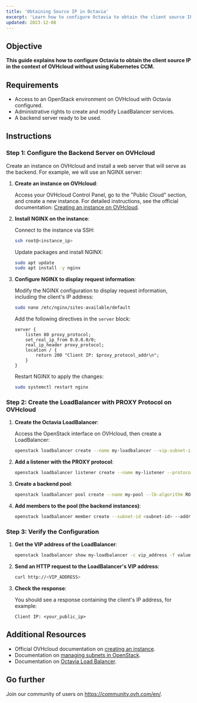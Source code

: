 ```yaml
---
title: 'Obtaining Source IP in Octavia'
excerpt: 'Learn how to configure Octavia to obtain the client source IP in the context of OVHcloud without using Kubernetes CCM.'
updated: 2023-12-08
---
```


## Objective

**This guide explains how to configure Octavia to obtain the client source IP in the context of OVHcloud without using Kubernetes CCM.**

## Requirements

- Access to an OpenStack environment on OVHcloud with Octavia configured.
- Administrative rights to create and modify LoadBalancer services.
- A backend server ready to be used.

## Instructions

### Step 1: Configure the Backend Server on OVHcloud

Create an instance on OVHcloud and install a web server that will serve as the backend. For example, we will use an NGINX server:

1. **Create an instance on OVHcloud**:
   
   Access your OVHcloud Control Panel, go to the "Public Cloud" section, and create a new instance. For detailed instructions, see the official documentation: [Creating an instance on OVHcloud](https://docs.ovh.com/en/public-cloud/create-vm/).

2. **Install NGINX on the instance**:

    Connect to the instance via SSH:

    ```bash
    ssh root@<instance_ip>
    ```

    Update packages and install NGINX:

    ```bash
    sudo apt update
    sudo apt install -y nginx
    ```

3. **Configure NGINX to display request information**:

    Modify the NGINX configuration to display request information, including the client's IP address:

    ```bash
    sudo nano /etc/nginx/sites-available/default
    ```

    Add the following directives in the `server` block:

    ```nginx
    server {
        listen 80 proxy_protocol;
        set_real_ip_from 0.0.0.0/0;
        real_ip_header proxy_protocol;
        location / {
            return 200 "Client IP: $proxy_protocol_addr\n";
        }
    }
    ```

    Restart NGINX to apply the changes:

    ```bash
    sudo systemctl restart nginx
    ```

### Step 2: Create the LoadBalancer with PROXY Protocol on OVHcloud

1. **Create the Octavia LoadBalancer**:

    Access the OpenStack interface on OVHcloud, then create a LoadBalancer:

    ```bash
    openstack loadbalancer create --name my-loadbalancer --vip-subnet-id <subnet-id>
    ```

2. **Add a listener with the PROXY protocol**:

    ```bash
    openstack loadbalancer listener create --name my-listener --protocol TCP --protocol-port 80 --default-pool my-pool --loadbalancer my-loadbalancer --proxy-protocol true
    ```

3. **Create a backend pool**:

    ```bash
    openstack loadbalancer pool create --name my-pool --lb-algorithm ROUND_ROBIN --listener my-listener --protocol TCP
    ```

4. **Add members to the pool (the backend instances)**:

    ```bash
    openstack loadbalancer member create --subnet-id <subnet-id> --address <instance_ip> --protocol-port 80 my-pool
    ```

### Step 3: Verify the Configuration

1. **Get the VIP address of the LoadBalancer**:

    ```bash
    openstack loadbalancer show my-loadbalancer -c vip_address -f value
    ```

2. **Send an HTTP request to the LoadBalancer's VIP address**:

    ```bash
    curl http://<VIP_ADDRESS>
    ```

3. **Check the response**:

    You should see a response containing the client's IP address, for example:

    ```plaintext
    Client IP: <your_public_ip>
    ```

## Additional Resources

- Official OVHcloud documentation on [creating an instance](https://docs.ovh.com/en/public-cloud/create-vm/).
- Documentation on [managing subnets in OpenStack](https://docs.openstack.org/neutron/latest/admin/deploy-ovs-selfservice.html).
- Documentation on [Octavia Load Balancer](https://docs.openstack.org/octavia/latest/).

## Go further

Join our community of users on <https://community.ovh.com/en/>.
